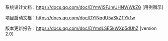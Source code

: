 系统设计文档：https://docs.qq.com/doc/DYmViSFJmUHNWWkZG    [用例图示]

项目启动文档：https://docs.qq.com/doc/DYlNqdU5aSkZTYk1w

版本更新报告：https://docs.qq.com/doc/DYmdLSE5kWXp5dUhZ    [version 2.0]
